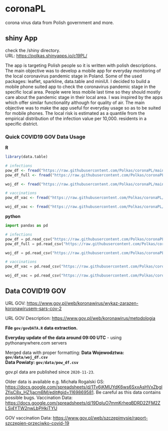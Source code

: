 # coronaPL
corona virus data from Polish government and more.

## shiny App 

check the /shiny directory.  
URL: https://polkas.shinyapps.io/c19PL/

The app is targeting Polish people so it is written with polish descriptions. The main objective was to develop a mobile app for everyday monitoring of the local coronavirus pandemic stage in Poland. Some of the used packages: leaflet, sparkline, data.table and miniUI.
I decided to build a mobile phone suited app to check the coronavirus pandemic stage in the specific local area. People were less mobile last time so they should mostly care about the pandemic stage in their local area. I was inspired by the apps which offer similar functionality although for quality of air. The main objective was to make the app useful for everyday usage so as to be suited for mobile phones. The local risk is estimated as a quantile from the empirical distribution of the infection value per 10,000. residents in a specific district.

### Quick COVID19 GOV Data Usage

**R**

```r
library(data.table)

# infections
pow_df <- fread("https://raw.githubusercontent.com/Polkas/coronaPL/main/gov/data/pow_df.csv.gz")
pow_df_full <- fread("https://raw.githubusercontent.com/Polkas/coronaPL/main/gov/data/pow_df_full.csv.gz")

woj_df <- fread("https://raw.githubusercontent.com/Polkas/coronaPL/main/gov/data/woj_df.csv.gz")

# vaccinations
pow_df_vac <- fread("https://raw.githubusercontent.com/Polkas/coronaPL/main/gov/data/pow_df_vac.csv.gz")

woj_df_vac <- fread("https://raw.githubusercontent.com/Polkas/coronaPL/main/gov/data/woj_df_vac.csv.gz")
```

**python**

```python
import pandas as pd

# infections
pow_df = pd.read_csv("https://raw.githubusercontent.com/Polkas/coronaPL/main/gov/data/pow_df.csv.gz")
pow_df_full = pd.read_csv("https://raw.githubusercontent.com/Polkas/coronaPL/main/gov/data/pow_df_full.csv.gz" encoding_errors='ignore')

woj_df = pd.read_csv("https://raw.githubusercontent.com/Polkas/coronaPL/main/gov/data/woj_df.csv.gz")

# vaccinations
pow_df_vac = pd.read_csv("https://raw.githubusercontent.com/Polkas/coronaPL/main/gov/data/pow_df_vac.csv.gz")

woj_df_vac = pd.read_csv("https://raw.githubusercontent.com/Polkas/coronaPL/main/gov/data/woj_df_vac.csv.gz")
```

## Data COVID19 GOV

URL GOV: https://www.gov.pl/web/koronawirus/wykaz-zarazen-koronawirusem-sars-cov-2
  
URL GOV Description: https://www.gov.pl/web/koronawirus/metodologia  

**File `gov/govDATA.R` data extraction.**

**Everyday update of the data around 09:00 UTC** - using pythonanywhere.com servers

Merged data with proper formatting:
**Data Wojewodztwa: `gov/data/woj_df.csv`**  
**Data Powiaty: `gov/data/pow_df.csv`**

gov.pl data are published since `2020-11-23`.

Older data is available e.g. Michała Rogalski GS: https://docs.google.com/spreadsheets/d/1Tv6jKMUYdK6ws6SxxAsHVxZbglZfisC8x_HZ1jacmBM/edit#gid=1169869581. 
Be careful as this data contains possible bugs.
Vaccination Data: https://docs.google.com/spreadsheets/d/19DqluO7mmKrheqBDRD2ZFM2ZLSi4YTW2nwLbPHkiTYU

GOV vaccination Data: https://www.gov.pl/web/szczepimysie/raport-szczepien-przeciwko-covid-19
